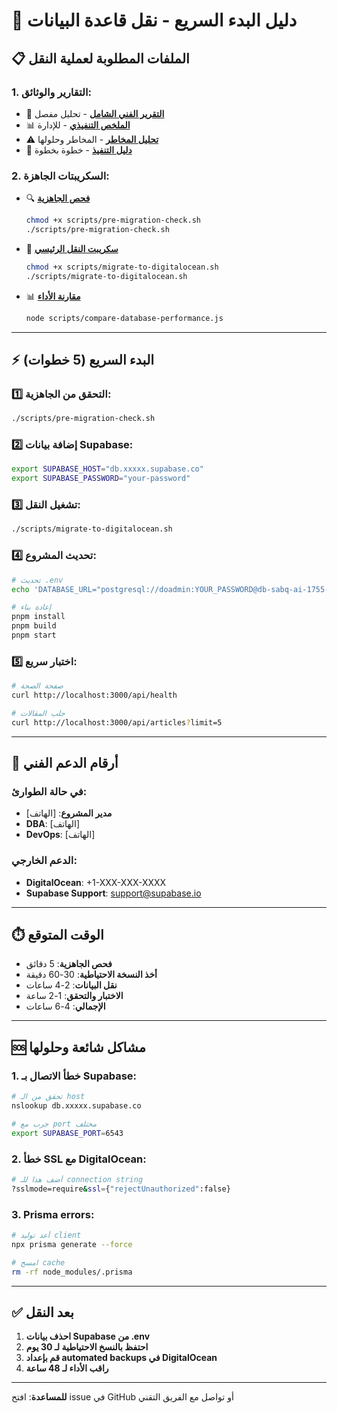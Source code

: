 # 🚀 دليل البدء السريع - نقل قاعدة البيانات

## 📋 الملفات المطلوبة لعملية النقل

### 1. التقارير والوثائق:
- 📄 **[التقرير الفني الشامل](DIGITAL_OCEAN_MIGRATION_ASSESSMENT.md)** - تحليل مفصل
- 📊 **[الملخص التنفيذي](EXECUTIVE_MIGRATION_SUMMARY.md)** - للإدارة
- ⚠️ **[تحليل المخاطر](MIGRATION_RISKS_AND_MITIGATIONS.md)** - المخاطر وحلولها
- 📘 **[دليل التنفيذ](MIGRATION_EXECUTION_GUIDE.md)** - خطوة بخطوة

### 2. السكريبتات الجاهزة:
- 🔍 **[فحص الجاهزية](scripts/pre-migration-check.sh)**
  ```bash
  chmod +x scripts/pre-migration-check.sh
  ./scripts/pre-migration-check.sh
  ```

- 🔄 **[سكريبت النقل الرئيسي](scripts/migrate-to-digitalocean.sh)**
  ```bash
  chmod +x scripts/migrate-to-digitalocean.sh
  ./scripts/migrate-to-digitalocean.sh
  ```

- 📊 **[مقارنة الأداء](scripts/compare-database-performance.js)**
  ```bash
  node scripts/compare-database-performance.js
  ```

---

## ⚡ البدء السريع (5 خطوات)

### 1️⃣ التحقق من الجاهزية:
```bash
./scripts/pre-migration-check.sh
```

### 2️⃣ إضافة بيانات Supabase:
```bash
export SUPABASE_HOST="db.xxxxx.supabase.co"
export SUPABASE_PASSWORD="your-password"
```

### 3️⃣ تشغيل النقل:
```bash
./scripts/migrate-to-digitalocean.sh
```

### 4️⃣ تحديث المشروع:
```bash
# تحديث .env
echo 'DATABASE_URL="postgresql://doadmin:YOUR_PASSWORD@db-sabq-ai-1755-do-user-23559731-0.m.db.ondigitalocean.com:25060/sabq_app_pool?sslmode=require"' > .env

# إعادة بناء
pnpm install
pnpm build
pnpm start
```

### 5️⃣ اختبار سريع:
```bash
# صفحة الصحة
curl http://localhost:3000/api/health

# جلب المقالات
curl http://localhost:3000/api/articles?limit=5
```

---

## 📱 أرقام الدعم الفني

### في حالة الطوارئ:
- **مدير المشروع**: [الهاتف]
- **DBA**: [الهاتف]
- **DevOps**: [الهاتف]

### الدعم الخارجي:
- **DigitalOcean**: +1-XXX-XXX-XXXX
- **Supabase Support**: support@supabase.io

---

## ⏱️ الوقت المتوقع

- **فحص الجاهزية**: 5 دقائق
- **أخذ النسخة الاحتياطية**: 30-60 دقيقة
- **نقل البيانات**: 2-4 ساعات
- **الاختبار والتحقق**: 1-2 ساعة
- **الإجمالي**: 4-6 ساعات

---

## 🆘 مشاكل شائعة وحلولها

### 1. خطأ الاتصال بـ Supabase:
```bash
# تحقق من الـ host
nslookup db.xxxxx.supabase.co

# جرب مع port مختلف
export SUPABASE_PORT=6543
```

### 2. خطأ SSL مع DigitalOcean:
```bash
# أضف هذا للـ connection string
?sslmode=require&ssl={"rejectUnauthorized":false}
```

### 3. Prisma errors:
```bash
# أعد توليد client
npx prisma generate --force

# امسح cache
rm -rf node_modules/.prisma
```

---

## ✅ بعد النقل

1. **احذف بيانات Supabase من .env**
2. **احتفظ بالنسخ الاحتياطية لـ 30 يوم**
3. **قم بإعداد automated backups في DigitalOcean**
4. **راقب الأداء لـ 48 ساعة**

---

**للمساعدة**: افتح issue في GitHub أو تواصل مع الفريق التقني 